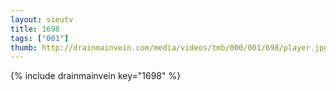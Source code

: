 ```yaml
--- 
layout: sieutv
title: 1698
tags: ["001"]
thumb: http://drainmainvein.com/media/videos/tmb/000/001/698/player.jpg
---
```

{% include drainmainvein key="1698" %} 
